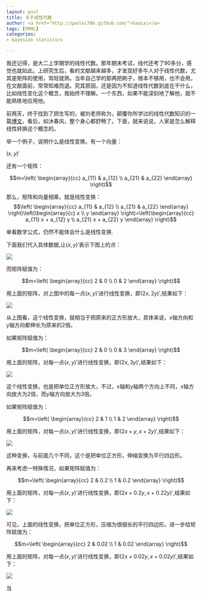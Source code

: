 ```yaml
---
layout: post
title: 关于线性代数
author: <a href="http://gaolei786.github.com/">GaoLei</a>
tags: [PRML]
categories:
- bayesian statistics

---
```


我还记得，是大二上学期学的线性代数。那年期末考试，线代还考了90多分，感觉也就如此。上研究生后，看的文献越来越多，才发现好多牛人对于线性代数，尤其是矩阵的使用，驾轻就熟。当年自己学的那两把刷子，根本不够用，也不会用，在文献面前，常常知难而退。究其原因，还是因为不知道线性代数到底在干什么，比如线性变化这个概念，我始终不理解。一个东西，如果不能深刻地了解他，就不能熟练地应用他。

前两天，终于找到了顾生写的，被刘老师称为，颠覆你所学过的线性代数知识的一篇[博文](http://www.matrix67.com/blog/archives/4294)。看后，如沐春风，整个身心都舒畅了。下面，就来说说，人家是怎么解释线性转换这个概念的。

举一个例子，说明什么是线性变换。有一个向量：

$(x,y)'$

还有一个矩阵：

$$m=\left(
\begin{array}{cc}
a_{11} & a_{12} \\
a_{21} & a_{22} 
\end{array}
\right)$$

那么，矩阵和向量相乘，就是线性变换：
$$\left(
\begin{array}{cc}
a_{11} & a_{12} \\
a_{21} & a_{22}
\end{array}
\right)\left(\begin{array}{c}
x \\
y
\end{array}
\right)=\left(\begin{array}{cc}
a_{11} x + a_{12} y  \\
a_{21}  x + a_{22} y
\end{array}
\right)$$

单看数学公式，仍然不能体会什么是线性变换.

下面我们代入具体数据,让$(x,y)'$表示下图上的点：

![](http://gaolei786.github.com/images/xiandai1.png)

而矩阵赋值为：

$$m=\left(
\begin{array}{cc}
2 & 0 \\
0 & 2
\end{array}
\right)$$

用上面的矩阵，对上图中的每一点$(x,y)'$进行线性变换，即$(2x,2y)'$,结果如下：

![](http://gaolei786.github.com/images/xiandai2.png)

从上图看，这个线性变换，就相当于把原来的正方形放大，具体来说，x轴方向和y轴方向都伸长为原来的2倍。

如果矩阵赋值为：

$$m=\left(
\begin{array}{cc}
2 & 0 \\
0 & 3
\end{array}
\right)$$

用上面的矩阵，对每一点$(x,y)'$进行线性变换，即$(2x,3y)'$,结果如下：

![](http://gaolei786.github.com/images/xiandai3.png)

这个线性变换，也是把单位正方形放大，不过，x轴和y轴两个方向上不同，x轴方向放大为2倍，而y轴方向放大为3倍。

如果矩阵赋值为：

$$m=\left(
\begin{array}{cc}
2 & 1 \\
1 & 2
\end{array}
\right)$$

用上面的矩阵，对每一点$(x,y)'$进行线性变换，即$(2x+y,x+2y)'$,结果如下：

![](http://gaolei786.github.com/images/xiandai4.png)

这种变换，与前面几个不同，这个是把单位正方形，伸缩变换为平行四边形。

再来考虑一特殊情况，如果矩阵赋值为：

$$m=\left(
\begin{array}{cc}
2 & 0.2 \\
1 & 0.2
\end{array}
\right)$$

用上面的矩阵，对每一点$(x,y)'$进行线性变换，即$(2x+0.2y,x+0.22y)'$,结果如下：

![](http://gaolei786.github.com/images/xiandai5.png)

可见，上面的线性变换，把单位正方形，压缩为很细长的平行四边形。进一步给矩阵赋值为：

$$m=\left(
\begin{array}{cc}
2 & 0.02 \\
1 & 0.02
\end{array}
\right)$$

用上面的矩阵，对每一点$(x,y)'$进行线性变换，即$(2x+0.02y,x+0.02y)'$,结果如下：

![](http://gaolei786.github.com/images/xiandai6.png)

当
